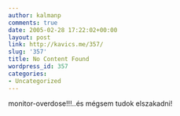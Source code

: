 ```yaml
---
author: kalmanp
comments: true
date: 2005-02-28 17:22:02+00:00
layout: post
link: http://kavics.me/357/
slug: '357'
title: No Content Found
wordpress_id: 357
categories:
- Uncategorized
---
```


monitor-overdose!!!..és mégsem tudok elszakadni!
